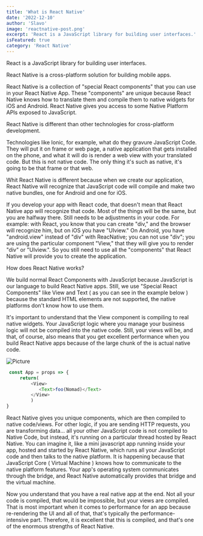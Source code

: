 ```yaml
---
title: 'What is React Native'
date: '2022-12-10'
author: 'Slavo'
image: 'reactnative-post.png'
excerpt: 'React is a JavaScript library for building user interfaces.'
isFeatured: true
category: 'React Native'
---
```


React is a JavaScript library for building user interfaces.

React Native is a cross-platform solution for building mobile apps.

React Native is a collection of "special React components" that you can use in your React Native App. These "components" are unique because React Native knows how to translate them and compile them to native widgets for iOS and Android. React Native gives you access to some Native Platform APIs exposed to JavaScript.

React Native is different than other technologies for cross-platform development.

Technologies like Ionic, for example, what do they gravure JavaScript Code. They will put it on frame or web page, a native application that gets installed on the phone, and what it will do is render a web view with your translated code. But this is not native code. The only thing it's such as native, it's going to be that frame or that web.

Whit React Native is different because when we create our application, React Native will recognize that JavaScript code will compile and make two native bundles, one for Android and one for iOS.

If you develop your app with React code, that doesn't mean that React Native app will recognize that code. Most of the things will be the same, but you are halfway there. Still needs to be adjustments in your code.
For example: with React, you know that you can create "div," and the browser will recognize him, but on iOS you have "UIview." On Android, you have "android.view" instead of "div" with ReacNative; you can not use "div"; you are using the particular component "View," that they will give you to render "div" or "UIview.". So you still need to use all the "components" that React Native will provide you to create the application.

How does React Native works?

We build normal React Components with JavaScript because JavaScript is our language to build React Native apps. Still, we use "Special React Components" like View and Text ( as you can see in the example below ) because the standard HTML elements are not supported, the native platforms don't know how to use them.

It's important to understand that the View component is compiling to real native widgets. Your JavaScript logic where you manage your business logic will not be compiled into the native code. Still, your views will be, and that, of course, also means that you get excellent performance when you build React Native apps because of the large chunk of the is actual native code.

![Picture](/images/post-img/reactnative-body-post.png)

```js
 const App = props => {
     return(
         <View>
            <Text>foo(Nomad)</Text>
         </View>
         )
}
```

React Native gives you unique components, which are then compiled to native code/views. For other logic, if you are sending HTTP requests, you are transforming data... all your other JavaScript code is not compiled to Native Code, but instead, it's running on a particular thread hosted by React Native. You can imagine it, like a mini javascript app running inside your app, hosted and started by React Native, which runs all your JavaScript code and then talks to the native platform. It is happening because that JavaScript Core ( Virtual Machine ) knows how to communicate to the native platform features. Your app's operating system communicates through the bridge, and React Native automatically provides that bridge and the virtual machine.

Now you understand that you have a real native app at the end. Not all your code is compiled, that would be impossible, but your views are compiled. That is most important when it comes to performance for an app because re-rendering the UI and all of that, that's typically the performance-intensive part. Therefore, it is excellent that this is compiled, and that's one of the enormous strengths of React Native.
